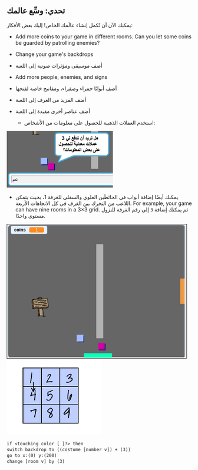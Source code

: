 ## تحدي: وسِّع عالمك

يمكنك الآن أن تُكمل إنشاء عالَمك الخاص! إليك بعض الأفكار:

+ Add more coins to your game in different rooms. Can you let some coins be guarded by patrolling enemies?
+ Change your game's backdrops
+ أضف موسيقى ومؤثرات صوتية إلى اللعبة
+ Add more people, enemies, and signs
+ أضف أبوابًا حمراء وصفراء، ومفاتيح خاصة لفتحها
+ أضف المزيد من الغرف إلى اللعبة
+ أضف عناصر أخرى مفيدة إلى اللعبة
    
    + استخدم العملات الذهبية للحصول على معلومات من الأشخاص:

![لقطة شاشة](images/world-bribe.png)

+ يمكنك أيضًا إضافة أبواب في الحائطَين العلوي والسفلي للغرفة 1، بحيث يتمكن اللاعب من التحرك بين الغرف في كل الاتجاهات الأربعة. For example, your game can have nine rooms in a 3×3 grid. ثم يمكنك إضافة `3` إلى رقم الغرفة للنزول مستوى واحدًا.

![لقطة شاشة](images/north-south-rooms.png) ![لقطة الشاشة](images/number-grid.png)

```blocks3
if <touching color [ ]?> then
switch backdrop to ((costume [number v]) + (3))
go to x:(0) y:(200)
change [room v] by (3)
```